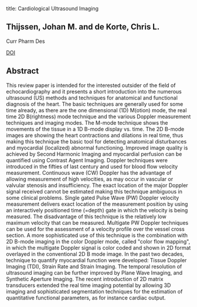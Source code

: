 title: Cardiological Ultrasound Imaging

## Thijssen, Johan M. and de Korte, Chris L.
Curr Pharm Des

<a href="https://doi.org/10.2174/1381612820666140417113304">DOI</a>

## Abstract
This review paper is intended for the interested outsider of the field of echocardiography and it presents a short introduction into the numerous ultrasound (US) methods and techniques for anatomical and functional diagnosis of the heart. The basic techniques are generally used for some time already, as there are the one dimensional (1D) M(otion) mode, the real time 2D B(rightness) mode technique and the various Doppler measurement techniques and imaging modes. The M-mode technique shows the movements of the tissue in a 1D B-mode display vs. time. The 2D B-mode images are showing the heart contractions and dilations in real time, thus making this technique the basic tool for detecting anatomical disturbances and myocardial (localized) abnormal functioning. Improved image quality is achieved by Second Harmonic Imaging and myocardial perfusion can be quantified using Contrast Agent Imaging. Doppler techniques were introduced in the fifties of last century and used for blood flow velocity measurement. Continuous wave (CW) Doppler has the advantage of allowing measurement of high velocities, as may occur in vascular or valvular stenosis and insufficiency. The exact location of the major Doppler signal received cannot be estimated making this technique ambiguous in some clinical problems. Single gated Pulse Wave (PW) Doppler velocity measurement delivers exact location of the measurement position by using an interactively positioned time (=depth) gate in which the velocity is being measured. The disadvantage of this technique is the relatively low maximum velocity that can be measured. Multigate PW Doppler techniques can be used for the assessment of a velocity profile over the vessel cross section. A more sophisticated use of this technique is the combination with 2D B-mode imaging in the color Doppler mode, called "color flow mapping", in which the multigate Doppler signal is color coded and shown in 2D format overlayed in the conventional 2D B mode image. In the past two decades, technique to quantify myocardial function were developed: Tissue Doppler Imaging (TDI), Strain Rate and Strain Imaging. The temporal resolution of ultrasound imaging can be further improved by Plane Wave Imaging, and Synthetic Aperture Imaging. The recent introduction of 2D matrix transducers extended the real time imaging potential by allowing 3D imaging and sophisticated segmentation techniques for the estimation of quantitative functional parameters, as for instance cardiac output.

